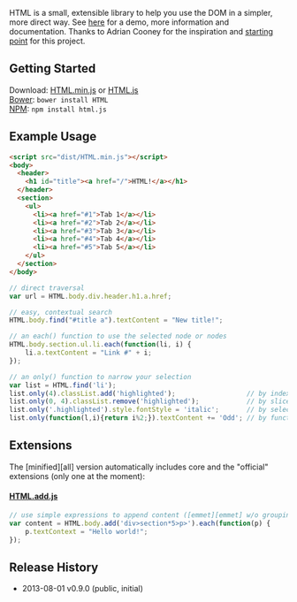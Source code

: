 HTML is a small, extensible library to help you use the DOM in a simpler, more direct way.
See [here][home] for a demo, more information and documentation.
Thanks to Adrian Cooney for the inspiration and [starting point][voyeur] for this project.

[home]: http://nbubna.github.io/HTML
[voyeur]: http://dunxrion.github.io/voyeur.js

## Getting Started

Download: [HTML.min.js][prod]  or  [HTML.js][dev]  
[Bower][bower]: `bower install HTML`  
[NPM][npm]: `npm install html.js`   

[prod]: https://raw.github.com/nbubna/HTML/master/dist/HTML.min.js
[dev]: https://raw.github.com/nbubna/HTML/master/dist/HTML.all.js
[npm]: https://npmjs.org/package/html.js
[bower]: http://bower.io/

## Example Usage

```html
<script src="dist/HTML.min.js"></script>
<body>
  <header>
    <h1 id="title"><a href="/">HTML!</a></h1>
  </header>
  <section>
    <ul>
      <li><a href="#1">Tab 1</a></li>
      <li><a href="#2">Tab 2</a></li>
      <li><a href="#3">Tab 3</a></li>
      <li><a href="#4">Tab 4</a></li>
      <li><a href="#5">Tab 5</a></li>
    </ul>
  </section>
</body>
```

```js
// direct traversal
var url = HTML.body.div.header.h1.a.href;

// easy, contextual search
HTML.body.find("#title a").textContent = "New title!";

// an each() function to use the selected node or nodes
HTML.body.section.ul.li.each(function(li, i) {
    li.a.textContent = "Link #" + i;
});

// an only() function to narrow your selection
var list = HTML.find('li');
list.only(4).classList.add('highlighted');                  // by index
list.only(0, 4).classList.remove('highlighted');            // by slice
list.only('.highlighted').style.fontStyle = 'italic';       // by selector
list.only(function(l,i){return i%2;}).textContent += 'Odd'; // by function
```

## Extensions
The [minified][all] version automatically includes core and the 
"official" extensions (only one at the moment):

#### [HTML.add.js][add]

[add]: http://raw.github.com/nbubna/HTML/master/src/HTML.add.js

```js
// use simple expressions to append content ([emmet][emmet] w/o grouping or numbering)
var content = HTML.body.add('div>section*5>p>').each(function(p) {
    p.textContext = "Hello world!";
});
```

[emmet]: http://docs.emmet.io/abbreviations/syntax/

## Release History
* 2013-08-01 v0.9.0 (public, initial)

[v1.0.0]: https://github.com/nbubna/store/tree/1.0.0
